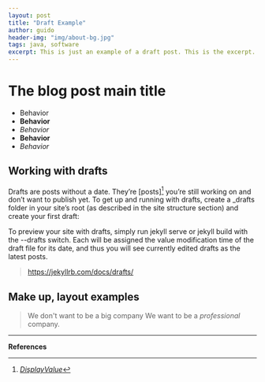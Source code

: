 ```yaml
---
layout: post
title: "Draft Example"
author: guido
header-img: "img/about-bg.jpg"
tags: java, software
excerpt: This is just an example of a draft post. This is the excerpt. Don't place layout or markup here> Don't make it too long.
---
```

# The blog post main title

+ Behavior
+ __Behavior__
+ _Behavior_
+ **Behavior**
+ *Behavior*


## Working with drafts

Drafts are posts without a date.  They’re [posts][^key] you’re still working on and don’t want to publish yet. To get up and running with drafts, create a _drafts folder in your site’s root (as described in the site structure section) and create your first draft:

To preview your site with drafts, simply run jekyll serve or jekyll build with the --drafts switch. Each will be assigned the value modification time of the draft file for its date, and thus you will see currently edited drafts as the latest posts.

> https://jekyllrb.com/docs/drafts/

## Make up, layout examples

> We don't want to be a big company We want to be a _professional_ company.

***
**References**

[^key]: _[DisplayValue](http://www.url.be)_
